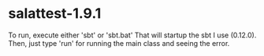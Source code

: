 salattest-1.9.1
===============

To run, execute either 'sbt' or 'sbt.bat'
That will startup the sbt I use (0.12.0). Then, just type 'run' for running the main class and seeing the error.
